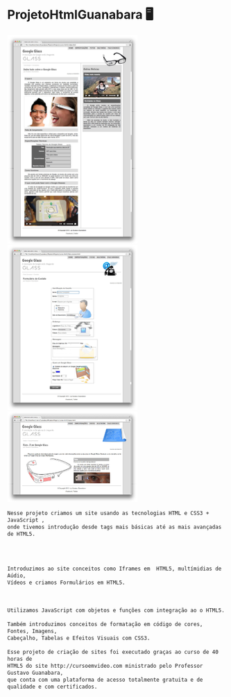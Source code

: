 
# ProjetoHtmlGuanabara 🖥️

<div class="box"><img src="_interface/01-index.jpg" width="300px" margin-right="5px" /><img src="_interface/05-fale-conosco.jpg"  width="300px" margin-right="5px" /><img src="_interface/02-specs.jpg" width="300px" margin-right="5px"/></div>
</div>



    Nesse projeto criamos um site usando as tecnologias HTML e CSS3 + JavaScript , 
    onde tivemos introdução desde tags mais básicas até as mais avançadas de HTML5. 
    
    

        
    Introduzimos ao site conceitos como Iframes em  HTML5, multímidias de Aúdio, 
    Vídeos e criamos Formulários em HTML5.
    


    Utilizamos JavaScript com objetos e funções com integração ao o HTML5.

    Também introduzimos conceitos de formatação em código de cores, Fontes, Imagens, 
    Cabeçalho, Tabelas e Efeitos Visuais com CSS3.
    
    Esse projeto de criação de sites foi executado graças ao curso de 40 horas de 
    HTML5 do site http://cursoemvideo.com ministrado pelo Professor Gustavo Guanabara, 
    que conta com uma plataforma de acesso totalmente gratuita e de qualidade e com certificados.

 <a href="http://cursoemvideo.com" target="_blank"></a>


